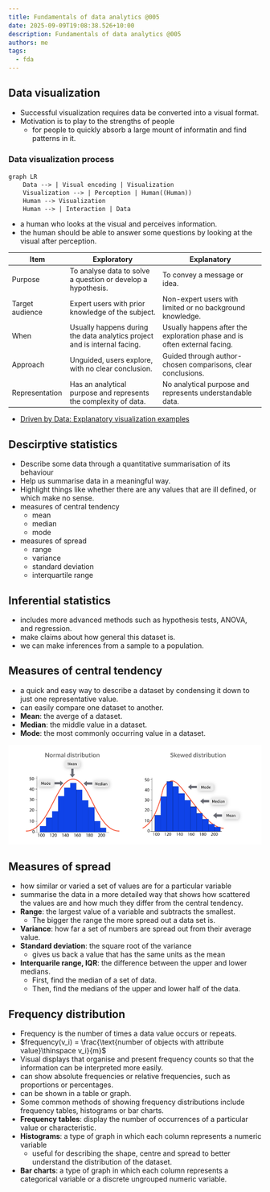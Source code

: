 ```yaml
---
title: Fundamentals of data analytics @005
date: 2025-09-09T19:08:38.526+10:00
description: Fundamentals of data analytics @005
authors: me
tags:
  - fda
---
```


## Data visualization

- Successful visualization requires data be converted into a visual format.
- Motivation is to play to the strengths of people
  - for people to quickly absorb a large mount of informatin and find patterns in it.

### Data visualization process

```mermaid
graph LR
    Data --> | Visual encoding | Visualization
    Visualization --> | Perception | Human((Human))
    Human --> Visualization
    Human --> | Interaction | Data
```

- a human who looks at the visual and perceives information.
- the human should be able to answer some questions by looking at the visual after perception.

| Item | Exploratory | Explanatory |
| --- | --- | --- |
| Purpose | To analyse data to solve a question or develop a hypothesis. | To convey a message or idea. |
| Target audience | Expert users with prior knowledge of the subject. | Non-expert users with limited or no background knowledge. |
| When | Usually happens during the data analytics project and is internal facing. | Usually happens after the exploration phase and is often external facing. |
| Approach | Unguided, users explore, with no clear conclusion. | Guided through author-chosen comparisons, clear conclusions. |
| Representation | Has an analytical purpose and represents the complexity of data. | No analytical purpose and represents understandable data. |

- [Driven by Data: Explanatory visualization examples](https://driven-by-data.net/)

## Descirptive statistics

- Describe some data through a quantitative summarisation of its behaviour
- Help us summarise data in a meaningful way.
- Highlight things like whether there are any values that are ill defined, or which make no sense.
- measures of central tendency
  - mean
  - median
  - mode
- measures of spread
  - range
  - variance
  - standard deviation
  - interquartile range

## Inferential statistics

- includes more advanced methods such as hypothesis tests, ANOVA, and regression.
- make claims about how general this dataset is.
- we can make inferences from a sample to a population.

## Measures of central tendency

- a quick and easy way to describe a dataset by condensing it down to just one representative value.
- can easily compare one dataset to another.
- **Mean**: the averge of a dataset.
- **Median**: the middle value in a dataset.
- **Mode**: the most commonly occurring value in a dataset.

![Distribution](./distribution.png)

## Measures of spread

- how similar or varied a set of values are for a particular variable
- summarise the data in a more detailed way that shows how scattered the values are and how much they differ from the central tendency.
- **Range**: the largest value of a variable and subtracts the smallest.
  - The bigger the range the more spread out a data set is.
- **Variance**: how far a set of numbers are spread out from their average value.
- **Standard deviation**: the square root of the variance
  - gives us back a value that has the same units as the mean
- **Interquarile range, IQR**: the difference between the upper and lower medians.
  - First, find the median of a set of data.
  - Then, find the medians of the upper and lower half of the data.

## Frequency distribution

- Frequency is the number of times a data value occurs or repeats.
- $frequency(v_i) = \frac{\text{number of objects with attribute value}\thinspace v_i}{m}$
- Visual displays that organise and present frequency counts so that the information can be interpreted more easily.
- can show absolute frequencies or relative frequencies, such as proportions or percentages.
- can be shown in a table or graph.
- Some common methods of showing frequency distributions include frequency tables, histograms or bar charts.
- **Frequency tables**: display the number of occurrences of a particular value or characteristic.
- **Histograms**: a type of graph in which each column represents a numeric variable
  - useful for describing the shape, centre and spread to better understand the distribution of the dataset.
- **Bar charts**: a type of graph in which each column represents a categorical variable or a discrete ungrouped numeric variable.
